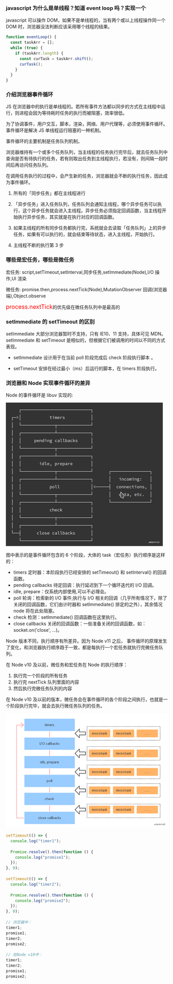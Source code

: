 ### javascript 为什么是单线程？知道 event loop 吗？实现一个

javascript 可以操作 DOM，如果不是单线程的，当有两个或以上线程操作同一个 DOM 时，浏览器没法判断应该采用哪个线程的结果。

```js
function eventLoop() {
  const taskArr = [];
  while (true) {
    if (taskArr.length) {
      const curTask = taskArr.shift();
      curTask();
    }
  }
}
```

### 介绍浏览器事件循环

JS 在浏览器中的执行是单线程的。若所有事件方法都以同步的方式在主线程中运行，则进程会因为等待耗时任务的执行而被阻塞，效率很低。

为了协调事件，用户交互，脚本，渲染，网络、用户代理等，必须使用事件循环。事件循环是解决 JS 单线程运行阻塞的一种机制。

事件循环的主要机制是任务队列机制。

浏览器维持有一个或多个任务队列，当主线程的任务执行完毕后，就去任务队列中查询是否有待执行的任务，若有则取出任务到主线程执行，若没有，则间隔一段时间后再访问任务队列。

在调用任务执行的过程中，会产生新的任务，浏览器就会不断的执行任务，因此成为事件循环。

1. 所有的「同步任务」都在主线程进行

2. 「异步任务」进入任务队列，任务队列会通知主线程，哪个异步任务可以执行，这个异步任务就会进入主线程。异步任务必须指定回调函数，当主线程开始执行异步任务，其实就是在执行对应的回调函数。

3. 如果主线程的所有同步任务都执行完，系统就会去读取「任务队列」上的异步任务，如果有可以执行的，就会结束等待状态，进入主线程，开始执行。

4. 主线程不断的执行第 3 步

### 哪些是宏任务，哪些是微任务

宏任务: script,setTimeout,setInterval,同步任务,setImmediate(Node),I/O 操作,UI 渲染

微任务: promise.then,process.nextTick(Node),MutationObserver 回调(浏览器端),Object.observe

<span style="color: red;font-size: 18px;">process.nextTick</span>的优先级在微任务队列中是最高的

### setImmediate 的 setTimeout 的区别

setImmediate 大部分浏览器暂时不支持，只有 IE10、11 支持，具体可见 MDN。setImmediate 和 setTimeout 是相似的，但根据它们被调用的时间以不同的方式表现。

- setImmediate 设计用于在当前 poll 阶段完成后 check 阶段执行脚本 。

- setTimeout 安排在经过最小（ms）后运行的脚本，在 timers 阶段执行。

### 浏览器和 Node 实现事件循环的差异

Node 的事件循环是 libuv 实现的:

![Node事件循环](./Node事件循环.png)

图中表示的是事件循环包含的 6 个阶段，大体的 task（宏任务）执行顺序是这样的：

- timers 定时器：本阶段执行已经安排的 setTimeout() 和 setInterval() 的回调函数。
- pending callbacks 待定回调：执行延迟到下一个循环迭代的 I/O 回调。
- idle, prepare：仅系统内部使用,可以不必理会。
- poll 轮询：检索新的 I/O 事件;执行与 I/O 相关的回调（几乎所有情况下，除了关闭的回调函数，它们由计时器和 setImmediate() 排定的之外），其余情况 node 将在此处阻塞。
- check 检测：setImmediate() 回调函数在这里执行。
- close callbacks 关闭的回调函数：一些准备关闭的回调函数，如：socket.on('close', ...)。

Node 版本不同，执行顺序有所差异。因为 Node v11 之后， 事件循环的原理发生了变化，和浏览器执行顺序趋于一致，都是每执行一个宏任务就执行完微任务队列。

在 Node v10 及以前，微任务和宏任务在 Node 的执行顺序：

1. 执行完一个阶段的所有任务
2. 执行完 nextTick 队列里面的内容
3. 然后执行完微任务队列的内容

在 Node v10 及以前的版本，微任务会在事件循环的各个阶段之间执行，也就是一个阶段执行完毕，就会去执行微任务队列的任务。

![Node_v10以前版本执行](./Node_v10以前版本执行.png)

```js
setTimeout(() => {
  console.log("timer1");

  Promise.resolve().then(function () {
    console.log("promise1");
  });
}, 0);

setTimeout(() => {
  console.log("timer2");

  Promise.resolve().then(function () {
    console.log("promise2");
  });
}, 0);

// 浏览器中：
timer1;
promise1;
timer2;
promise2;

// 在Node v10中：
timer1;
timer2;
promise1;
promise2;
```
